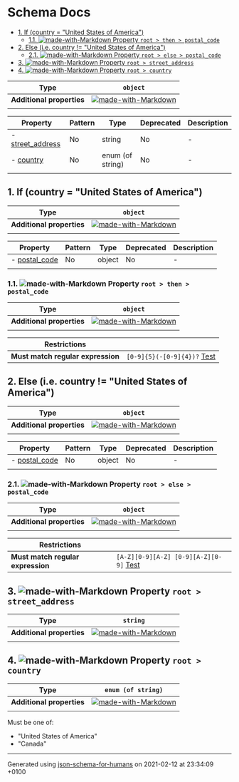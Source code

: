# Schema Docs

- [1. If (country = "United States of America")](#autogenerated_heading_2)
  - [1.1. ![made-with-Markdown](https://img.shields.io/badge/Optional-yellow) Property `root > then > postal_code`](#then_postal_code)
- [2. Else (i.e.  country != "United States of America")](#autogenerated_heading_3)
  - [2.1. ![made-with-Markdown](https://img.shields.io/badge/Optional-yellow) Property `root > else > postal_code`](#else_postal_code)
- [3. ![made-with-Markdown](https://img.shields.io/badge/Optional-yellow) Property `root > street_address`](#street_address)
- [4. ![made-with-Markdown](https://img.shields.io/badge/Optional-yellow) Property `root > country`](#country)

| Type | `object` |
| ---- | --- |
| **Additional properties** |[![made-with-Markdown](https://img.shields.io/badge/Any%20type-allowed-green)](# "Additional Properties of any type are allowed.")|
|  |  |

| Property | Pattern | Type | Deprecated | Description |
| -------- | ------- | ---- | ---------- | ----------- |
|-  [street_address](#street_address)|No|string|No|-|
|-  [country](#country)|No|enum (of string)|No|-|
|  |  |  |  |  |

## <a name="autogenerated_heading_2"></a>1. If (country = "United States of America")

| Type | `object` |
| ---- | --- |
| **Additional properties** |[![made-with-Markdown](https://img.shields.io/badge/Any%20type-allowed-green)](# "Additional Properties of any type are allowed.")|
|  |  |

| Property | Pattern | Type | Deprecated | Description |
| -------- | ------- | ---- | ---------- | ----------- |
|-  [postal_code](#then_postal_code)|No|object|No|-|
|  |  |  |  |  |

### <a name="then_postal_code"></a>1.1. ![made-with-Markdown](https://img.shields.io/badge/Optional-yellow) Property `root > then > postal_code`

| Type | `object` |
| ---- | --- |
| **Additional properties** |[![made-with-Markdown](https://img.shields.io/badge/Any%20type-allowed-green)](# "Additional Properties of any type are allowed.")|
|  |  |

| Restrictions |   |
| ------------ | - |
| **Must match regular expression** | ```[0-9]{5}(-[0-9]{4})?``` [Test](https://regex101.com/?regex=%5B0-9%5D%7B5%7D%28-%5B0-9%5D%7B4%7D%29%3F) |

## <a name="autogenerated_heading_3"></a>2. Else (i.e.  country != "United States of America")

| Type | `object` |
| ---- | --- |
| **Additional properties** |[![made-with-Markdown](https://img.shields.io/badge/Any%20type-allowed-green)](# "Additional Properties of any type are allowed.")|
|  |  |

| Property | Pattern | Type | Deprecated | Description |
| -------- | ------- | ---- | ---------- | ----------- |
|-  [postal_code](#else_postal_code)|No|object|No|-|
|  |  |  |  |  |

### <a name="else_postal_code"></a>2.1. ![made-with-Markdown](https://img.shields.io/badge/Optional-yellow) Property `root > else > postal_code`

| Type | `object` |
| ---- | --- |
| **Additional properties** |[![made-with-Markdown](https://img.shields.io/badge/Any%20type-allowed-green)](# "Additional Properties of any type are allowed.")|
|  |  |

| Restrictions |   |
| ------------ | - |
| **Must match regular expression** | ```[A-Z][0-9][A-Z] [0-9][A-Z][0-9]``` [Test](https://regex101.com/?regex=%5BA-Z%5D%5B0-9%5D%5BA-Z%5D%20%5B0-9%5D%5BA-Z%5D%5B0-9%5D) |

## <a name="street_address"></a>3. ![made-with-Markdown](https://img.shields.io/badge/Optional-yellow) Property `root > street_address`

| Type | `string` |
| ---- | --- |
| **Additional properties** |[![made-with-Markdown](https://img.shields.io/badge/Any%20type-allowed-green)](# "Additional Properties of any type are allowed.")|
|  |  |

## <a name="country"></a>4. ![made-with-Markdown](https://img.shields.io/badge/Optional-yellow) Property `root > country`

| Type | `enum (of string)` |
| ---- | --- |
| **Additional properties** |[![made-with-Markdown](https://img.shields.io/badge/Any%20type-allowed-green)](# "Additional Properties of any type are allowed.")|
|  |  |

Must be one of:
* "United States of America"
* "Canada"

----------------------------------------------------------------------------------------------------------------------------
Generated using [json-schema-for-humans](https://github.com/coveooss/json-schema-for-humans) on 2021-02-12 at 23:34:09 +0100